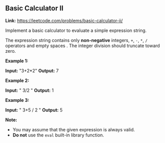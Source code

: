 ﻿## Basic Calculator II

**Link:** https://leetcode.com/problems/basic-calculator-ii/

Implement a basic calculator to evaluate a simple expression string.

The expression string contains only **non-negative** integers, `+`, `-`, `*`, `/` operators and empty spaces . The integer division should truncate toward zero.

**Example 1:**

**Input:** "3+2\*2"
**Output:** 7

**Example 2:**

**Input:** " 3/2 "
**Output:** 1

**Example 3:**

**Input:** " 3+5 / 2 "
**Output:** 5

**Note:**

*   You may assume that the given expression is always valid.
*   **Do not** use the `eval` built-in library function.